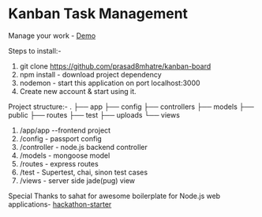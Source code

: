 # Kanban Task Management
Manage your work - [Demo]

Steps to install:-
1. git clone https://github.com/prasad8mhatre/kanban-board
2. npm install - download project dependency
3. nodemon - start this application on port localhost:3000
4. Create new account & start using it.

Project structure:-
.
├── app
├── config
├── controllers
├── models
├── public
├── routes
├── test
├── uploads
└── views

1. /app/app --frontend project
2. /config - passport config
3. /controller - node.js backend controller
4. /models - mongoose model
5. /routes - express routes
6. /test - Supertest, chai, sinon test cases
7. /views - server side jade(pug) view

Special Thanks to sahat for awesome boilerplate for Node.js web applications-   [hackathon-starter]

 [Demo]: https://pure-tor-16517.herokuapp.com/ 
 [hackathon-starter]: https://github.com/sahat/hackathon-starter 
